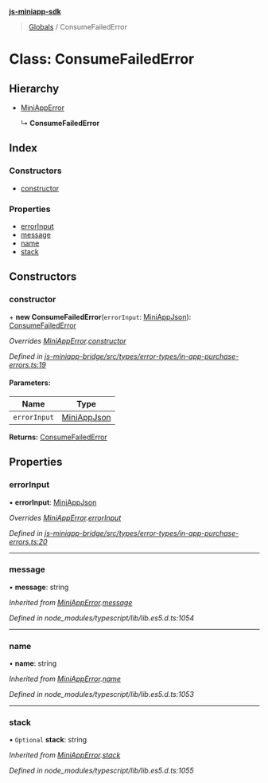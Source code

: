 **[js-miniapp-sdk](../README.md)**

> [Globals](../README.md) / ConsumeFailedError

# Class: ConsumeFailedError

## Hierarchy

* [MiniAppError](miniapperror.md)

  ↳ **ConsumeFailedError**

## Index

### Constructors

* [constructor](consumefailederror.md#constructor)

### Properties

* [errorInput](consumefailederror.md#errorinput)
* [message](consumefailederror.md#message)
* [name](consumefailederror.md#name)
* [stack](consumefailederror.md#stack)

## Constructors

### constructor

\+ **new ConsumeFailedError**(`errorInput`: [MiniAppJson](../interfaces/miniappjson.md)): [ConsumeFailedError](consumefailederror.md)

*Overrides [MiniAppError](miniapperror.md).[constructor](miniapperror.md#constructor)*

*Defined in [js-miniapp-bridge/src/types/error-types/in-app-purchase-errors.ts:19](https://github.com/rakutentech/js-miniapp/blob/759cace/js-miniapp-bridge/src/types/error-types/in-app-purchase-errors.ts#L19)*

#### Parameters:

Name | Type |
------ | ------ |
`errorInput` | [MiniAppJson](../interfaces/miniappjson.md) |

**Returns:** [ConsumeFailedError](consumefailederror.md)

## Properties

### errorInput

•  **errorInput**: [MiniAppJson](../interfaces/miniappjson.md)

*Overrides [MiniAppError](miniapperror.md).[errorInput](miniapperror.md#errorinput)*

*Defined in [js-miniapp-bridge/src/types/error-types/in-app-purchase-errors.ts:20](https://github.com/rakutentech/js-miniapp/blob/759cace/js-miniapp-bridge/src/types/error-types/in-app-purchase-errors.ts#L20)*

___

### message

•  **message**: string

*Inherited from [MiniAppError](miniapperror.md).[message](miniapperror.md#message)*

*Defined in node_modules/typescript/lib/lib.es5.d.ts:1054*

___

### name

•  **name**: string

*Inherited from [MiniAppError](miniapperror.md).[name](miniapperror.md#name)*

*Defined in node_modules/typescript/lib/lib.es5.d.ts:1053*

___

### stack

• `Optional` **stack**: string

*Inherited from [MiniAppError](miniapperror.md).[stack](miniapperror.md#stack)*

*Defined in node_modules/typescript/lib/lib.es5.d.ts:1055*
